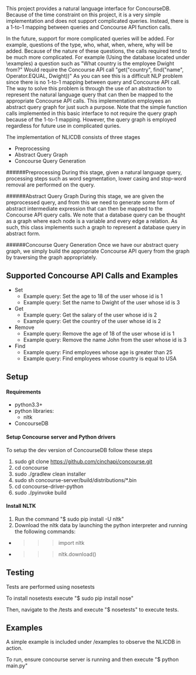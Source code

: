 This project provides a natural language interface for ConcourseDB. Because of the time constraint on this project, it is a very simple implementation and does not support complicated queries. Instead, there is a 1-to-1 mapping between queries and Concourse API function calls.

In the future, support for more complicated queries will be added. For example, questions of the type, who, what, when, where, why will be added. Because of the nature of these questions, the calls required tend to be much more complicated. For example (Using the database located under \examples) a question such as "What country is the employee Dwight from?" Would require the Concourse API call "get("country", find("name", Operator.EQUAL, Dwight))" As you can see this is a difficult NLP problem since there is no 1-to-1 mapping between query and Concourse API call. The way to solve this problem is through the use of an abstraction to represent the natural language query that can then be mapped to the appropriate Concourse API calls. This implementation employees an abstract query graph for just such a purpose. Note that the simple function calls implemented in this basic interface to not require the query graph because of the 1-to-1 mapping. However, the query graph is employed regardless for future use in complicated quries.

The implementation of NLICDB consists of three stages

+ Preprocessing
+ Abstract Query Graph
+ Concourse Query Generation

######Preprocessing
During this stage, given a natural language query, processing steps such as word segmentation, lower casing and stop-word removal are performed on the query.

######Abstract Query Graph
During this stage, we are given the preprocessed query, and from this we need to generate some form of  abstract intermediate expression that can then be mapped to the Concourse API query calls. We note that a database query can be thought as a graph where each node is a variable and every edge a relation. As such, this class implements such a graph to represent a database query in abstract form.

######Concourse Query Generation
Once we have our abstract query graph, we simply build the appropriate Concourse API query from the graph by traversing the graph appropriately.

Supported Concourse API Calls and Examples
-------

+ Set
  + Example query: Set the age to 18 of the user whose id is 1
  + Example query: Set the name to Dwight of the user whose id is 3
+ Get
  + Example query: Get the salary of the user whose id is 2
  + Example query: Get the country of the user whose id is 2
+ Remove
  + Example query: Remove the age of 18 of the user whose id is 1
  + Example query: Remove the name John from the user whose id is 3
+ Find
  + Example query: Find employees whose age is greater than 25
  + Example query: Find employees whose country is equal to USA

Setup
-------
#### Requirements
+ python3.3+
+ python libraries:
  + nltk
+ ConcourseDB


#### Setup Concourse server and Python drivers

To setup the dev version of ConcourseDB follow these steps

1. sudo git clone https://github.com/cinchapi/concourse.git
2. cd concourse
3. sudo ./gradlew clean installer
4. sudo sh concourse-server/build/distributions/*.bin 
5. cd concourse-driver-python
6. sudo ./pyinvoke build


#### Install NLTK

1. Run the command "$ sudo pip install -U nltk"
2. Download the nltk data by launching the python interpreter and running the following commands:
  + >>> import nltk
  + >>> nltk.download()

Testing
------
Tests are performed using nosetests

To install nosetests execute "$ sudo pip install nose"

Then, navigate to the /tests and execute "$ nosetests" to execute tests.

Examples
-------
A simple example is included under /examples to observe the NLICDB in action.

To run, ensure concourse server is running and then execute "$ python main.py"
